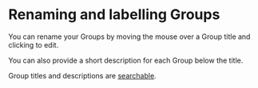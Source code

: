 # Renaming and labelling Groups

You can rename your Groups by moving the mouse over a Group title and clicking to edit.

You can also provide a short description for each Group below the title. 

Group titles and descriptions are [searchable](search.md).
